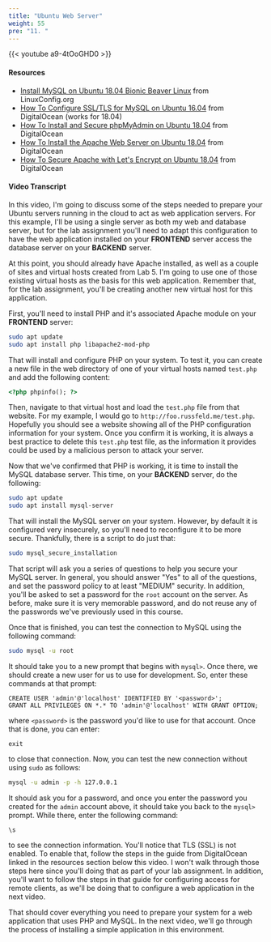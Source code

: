 ```yaml
---
title: "Ubuntu Web Server"
weight: 55
pre: "11. "
---
```


{{< youtube a9-4tOoGHD0 >}}

#### Resources

* [Install MySQL on Ubuntu 18.04 Bionic Beaver Linux](https://linuxconfig.org/install-mysql-on-ubuntu-18-04-bionic-beaver-linux) from LinuxConfig.org
* [How To Configure SSL/TLS for MySQL on Ubuntu 16.04](https://www.digitalocean.com/community/tutorials/how-to-configure-ssl-tls-for-mysql-on-ubuntu-16-04) from DigitalOcean (works for 18.04)
* [How To Install and Secure phpMyAdmin on Ubuntu 18.04](https://www.digitalocean.com/community/tutorials/how-to-install-and-secure-phpmyadmin-on-ubuntu-18-04) from DigitalOcean
* [How To Install the Apache Web Server on Ubuntu 18.04](https://www.digitalocean.com/community/tutorials/how-to-install-the-apache-web-server-on-ubuntu-18-04) from DigitalOcean
* [How To Secure Apache with Let's Encrypt on Ubuntu 18.04](https://www.digitalocean.com/community/tutorials/how-to-secure-apache-with-let-s-encrypt-on-ubuntu-18-04) from DigitalOcean

#### Video Transcript

In this video, I'm going to discuss some of the steps needed to prepare your Ubuntu servers running in the cloud to act as web application servers. For this example, I'll be using a single server as both my web and database server, but for the lab assignment you'll need to adapt this configuration to have the web application installed on your **FRONTEND** server access the database server on your **BACKEND** server.

At this point, you should already have Apache installed, as well as a couple of sites and virtual hosts created from Lab 5. I'm going to use one of those existing virtual hosts as the basis for this web application. Remember that, for the lab assignment, you'll be creating another new virtual host for this application.

First, you'll need to install PHP and it's associated Apache module on your **FRONTEND** server:

```bash
sudo apt update
sudo apt install php libapache2-mod-php
```

That will install and configure PHP on your system. To test it, you can create a new file in the web directory of one of your virtual hosts named `test.php` and add the following content:

```html
<?php phpinfo(); ?>
```

Then, navigate to that virtual host and load the `test.php` file from that website. For my example, I would go to `http://foo.russfeld.me/test.php`. Hopefully you should see a website showing all of the PHP configuration information for your system. Once you confirm it is working, it is always a best practice to delete this `test.php` test file, as the information it provides could be used by a malicious person to attack your server.

Now that we've confirmed that PHP is working, it is time to install the MySQL database server. This time, on your **BACKEND** server, do the following:

```bash
sudo apt update
sudo apt install mysql-server
```

That will install the MySQL server on your system. However, by default it is configured very insecurely, so you'll need to reconfigure it to be more secure. Thankfully, there is a script to do just that:

```bash
sudo mysql_secure_installation
```

That script will ask you a series of questions to help you secure your MySQL server. In general, you should answer "Yes" to all of the questions, and set the password policy to at least "MEDIUM" security. In addition, you'll be asked to set a password for the `root` account on the server. As before, make sure it is very memorable password, and do not reuse any of the passwords we've previously used in this course.

Once that is finished, you can test the connection to MySQL using the following command:

```bash
sudo mysql -u root
```

It should take you to a new prompt that begins with `mysql>`. Once there, we should create a new user for us to use for development. So, enter these commands at that prompt:

```mysql
CREATE USER 'admin'@'localhost' IDENTIFIED BY '<password>';
GRANT ALL PRIVILEGES ON *.* TO 'admin'@'localhost' WITH GRANT OPTION;
```

where `<password>` is the password you'd like to use for that account. Once that is done, you can enter:

```mysql
exit
```

to close that connection. Now, you can test the new connection without using `sudo` as follows:

```bash
mysql -u admin -p -h 127.0.0.1
```

It should ask you for a password, and once you enter the password you created for the `admin` account above, it should take you back to the `mysql>` prompt. While there, enter the following command:

```mysql
\s
```

to see the connection information. You'll notice that TLS (SSL) is not enabled. To enable that, follow the steps in the guide from DigitalOcean linked in the resources section below this video. I won't walk through those steps here since you'll doing that as part of your lab assignment. In addition, you'll want to follow the steps in that guide for configuring access for remote clients, as we'll be doing that to configure a web application in the next video.

That should cover everything you need to prepare your system for a web application that uses PHP and MySQL. In the next video, we'll go through the process of installing a simple application in this environment.
